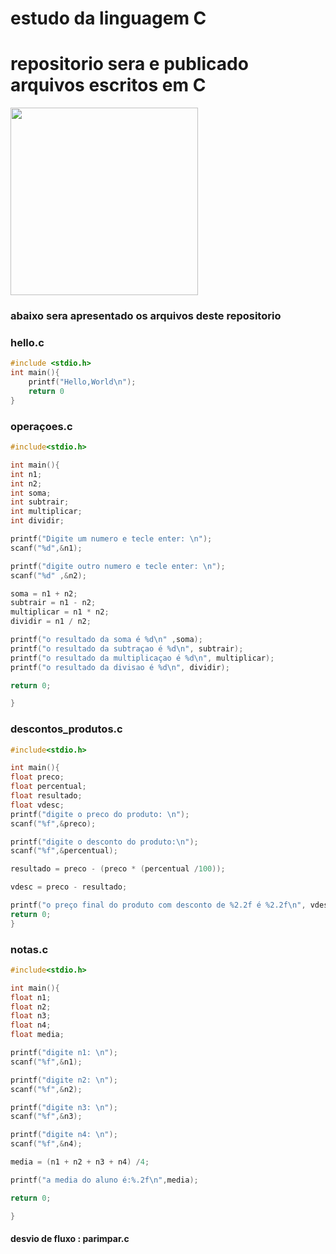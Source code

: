 # estudo da linguagem C
# repositorio sera e publicado arquivos escritos em C

<img src="https://www.dialhost.com.br/blog/wp-content/uploads/2019/09/C_logo-3-953x1024.png" height="300" width="300">

### abaixo sera apresentado os arquivos deste repositorio

### hello.c

```c
#include <stdio.h>
int main(){
    printf("Hello,World\n");
    return 0
}
```
### operaçoes.c
```c
#include<stdio.h>

int main(){
int n1;
int n2;
int soma;
int subtrair;
int multiplicar;
int dividir;

printf("Digite um numero e tecle enter: \n");
scanf("%d",&n1);

printf("digite outro numero e tecle enter: \n");
scanf("%d" ,&n2);

soma = n1 + n2;
subtrair = n1 - n2;
multiplicar = n1 * n2;
dividir = n1 / n2;

printf("o resultado da soma é %d\n" ,soma);
printf("o resultado da subtraçao é %d\n", subtrair);
printf("o resultado da multiplicaçao é %d\n", multiplicar);
printf("o resultado da divisao é %d\n", dividir);

return 0;

}
```
### descontos_produtos.c
```c
#include<stdio.h>

int main(){
float preco;
float percentual;
float resultado;
float vdesc; 
printf("digite o preco do produto: \n");
scanf("%f",&preco);

printf("digite o desconto do produto:\n");
scanf("%f",&percentual);

resultado = preco - (preco * (percentual /100));

vdesc = preco - resultado;

printf("o preço final do produto com desconto de %2.2f é %2.2f\n", vdesc,resultado);
return 0;
} 
```
### notas.c
```c
#include<stdio.h>

int main(){
float n1;
float n2; 
float n3;
float n4;
float media;

printf("digite n1: \n");
scanf("%f",&n1);

printf("digite n2: \n");
scanf("%f",&n2);

printf("digite n3: \n");
scanf("%f",&n3);

printf("digite n4: \n");
scanf("%f",&n4);

media = (n1 + n2 + n3 + n4) /4;

printf("a media do aluno é:%.2f\n",media);

return 0;

}
```

#### desvio de fluxo : parimpar.c

```c

```
